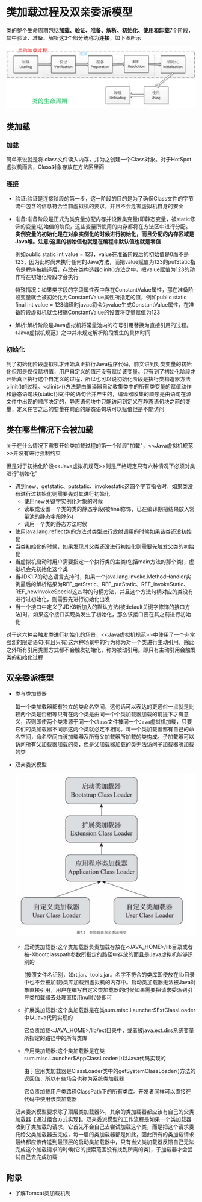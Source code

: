 # 类加载过程及双亲委派模型

类的整个生命周期包括**加载、验证、准备、解析、初始化、使用和卸载**7个阶段，其中验证、准备、解析这3个部分统称为**连接**，如下图所示

![img](images/类加载过程及双亲委派模型/webp)

## 类加载

### 加载

简单来说就是将.class文件读入内存，并为之创建一个Class对象。对于HotSpot虚拟机而言，Class对象存放在方法区里面

### 连接

- 验证:验证是连接阶段的第一步，这一阶段的目的是为了确保Class文件的字节流中包含的信息符合当前虚拟机的要求，并且不会危害虚拟机自身的安全

- 准备:准备阶段是正式为类变量分配内存并设置类变量(即静态变量，被static修饰的变量)初始值的阶段，这些变量所使用的内存都将在方法区中进行分配。**实例变量的初始化是在对象实例化的时候进行初始化，而且分配的内存区域是Java堆。注意:这里的初始值也就是在编程中默认值也就是零值**

    例如public static int value = 123，value在准备阶段后的初始值是0而不是123，因为此时尚未执行任何的Java方法，而把value赋值为123的putStatic指令是程序被编译后，存放在类构造器clinit()方法之中，把value赋值为123的动作将在初始化阶段才会执行

    特殊情况：如果类字段的字段属性表中存在ConstantValue属性，那在准备阶段变量就会被初始化为ConstantValue属性所指定的值，例如public static final int value = 123编译时javac将会为value生成ConstantValue属性，在准备阶段虚拟机就会根据ConstantValue的设置将变量赋值为123

- 解析:解析阶段是Java虚拟机将常量池内的符号引用替换为直接引用的过程。《Java虚拟机规范》之中并未规定解析阶段发生的具体时间

### 初始化

到了初始化阶段虚拟机才开始真正执行Java程序代码，前文讲到对类变量的初始化但那是仅仅赋初值，用户自定义的值还没有赋给该变量。只有到了初始化阶段才开始真正执行这个自定义的过程，所以也可以说初始化阶段是执行类构造器方法clinit()的过程。\<clinit\>()方法是由编译器自动收集类中的所有类变量的赋值动作和静态语句块(static{}块)中的语句合并产生的，编译器收集的顺序是由语句在源文件中出现的顺序决定的，静态语句块中只能访问到定义在静态语句块之前的变量，定义在它之后的变量在前面的静态语句块可以赋值但是不能访问

## 类在哪些情况下会被加载

关于在什么情况下需要开始类加载过程的第一个阶段"加载"，<<Java虚拟机规范>>并没有进行强制约束

但是对于初始化阶段<<Java虚拟机规范>>则是严格规定只有六种情况下必须对类进行"初始化"

- 遇到new、getstatic、putstatic、invokestatic这四个字节指令时，如果类没有进行过初始化则需要先对其进行初始化
    - 使用new关键字实例化对象的时候
    - 读取或设置一个类的类的静态字段(被final修饰，已在编译期把结果放入常量池的静态字段除外)
    - 调用一个类的静态方法时候
- 使用java.lang.reflect包的方法对类型进行放射调用的时候如果该类还没初始化
- 当类初始化的时候，如果发现其父类还没进行初始化则需要先触发父类的初始化
- 当虚拟机启动时用户需要指定一个执行类的主类(包括main方法的那个类)，虚拟机会先初始化这个类
- 当JDK1.7的动态语言支持时，如果一个java.lang.invoke.MethodHandler实例最后的解析结果为REF_getStatic、REF_putStatic、REF_invokeStatic、REF_newInvokeSpecial这四种的句柄方法，并且这个方法句柄对应的类没有进行过初始化，则需要先进行初始化出发
- 当一个接口中定义了JDK8新加入的默认方法(被default关键字修饰的接口方法)时，如果这个接口实现类发生了初始化，那么该接口要在其之前进行初始化

对于这六种会触发类进行初始化的场景，<<Java虚拟机规范>>中使用了一个非常强烈的限定语句(有且只有)这六种场景中的行为称为对一个类进行主动引用，除此之外所有引用类型方式都不会触发初始化，称为被动引用。即只有主动引用会触发类的初始化过程

## 双亲委派模型

- 类与类加载器

    每一个类加载器都有独立的类命名空间，这句话可以表达的更通俗一点就是比较两个类是否相等只有在两个类是由同一个个类加载器加载的前提下才有意义，否则即使两个类来源于同一个`Class`文件被同一个`Java`虚拟机加载，只要它们的类加载器不同那这两个类就必定不相同。每一个类加载器都有自己的命名空间，命名空间由该加载器及所有父加载器所加载的类构成。子加载器可以访问所有父加载器加载的类，但是父加载器加载的类无法访问子加载器所加载的类

- 双亲委派模型

    ![image-20210531193023715](images/类加载过程及双亲委派模型/image-20210531193023715.png)

    - 启动类加载器:这个类加载器负责加载存放在<JAVA_HOME>/lib目录或者被-Xbootclasspath参数所指定的路径中存放的而且是Java虚拟机能够识别的
    
        (按照文件名识别，如rt.jar、tools.jar。名字不符合的类库即使放在lib目录中也不会被加载)类库加载到虚拟机的内存中。启动类加载器无法被Java对象直接引用，用户在编写自定义类加载器的时候如果需要把请求委派到引导类加载器去处理直接用null代替即可
    
    - 扩展类加载器:这个类加载器是在类sum.misc.Launcher$ExtClassLoader中以Java代码实现的
    
        它负责加载<JAVA_HOME>/lib/ext目录中，或者被java.ext.dirs系统变量所指定的路径中的所有类库
    
    - 应用类加载器:这个类加载器是在类sum.misc.Launcher$AppClassLoader中以Java代码实现的
    
        由于应用类加载器是ClassLoader类中的getSystemClassLoader()方法的返回值，所以有些场合也称为系统类加载器
    
        它负责加载用户类路径ClassPath下的所有类库。开发者同样可以直接在代码中使用该类加载器
    
    双亲委派模型要求除了顶层类加载器外，其余的类加载器都应该有自己的父类加载器【通过组合方式实现】。双亲委派模型的工作流程是如果一个类加载器收到了类加载的请求，它首先不会自己去尝试加载这个类，而是把这个请求委托给父类加载器去完成，每一层的类加载器都是如此，因此所有的类加载请求最终都应该传送到最顶层的启动类加载器中，只有当父类加载器反馈自己无法完成这个加载请求的时候(它的搜索范围没有找到所需的类)，子加载器才会尝试自己去完成加载

## 附录

- 了解Tomcat类加载机制